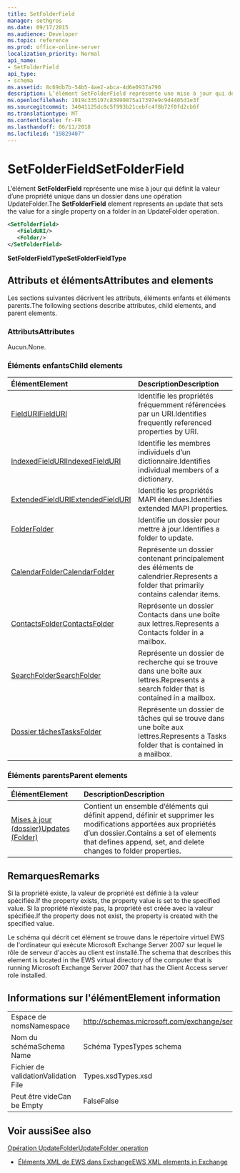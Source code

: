 ```yaml
---
title: SetFolderField
manager: sethgros
ms.date: 09/17/2015
ms.audience: Developer
ms.topic: reference
ms.prod: office-online-server
localization_priority: Normal
api_name:
- SetFolderField
api_type:
- schema
ms.assetid: 8c69db7b-54b5-4ae2-abca-4d6e0937a790
description: L’élément SetFolderField représente une mise à jour qui définit la valeur d’une propriété unique dans un dossier dans une opération UpdateFolder.
ms.openlocfilehash: 1919c335197c83999875a17397e9c9d4405d1e3f
ms.sourcegitcommit: 34041125dc8c5f993b21cebfc4f8b72f0fd2cb6f
ms.translationtype: MT
ms.contentlocale: fr-FR
ms.lasthandoff: 06/11/2018
ms.locfileid: "19829407"
---
```

# <a name="setfolderfield"></a><span data-ttu-id="0fc09-103">SetFolderField</span><span class="sxs-lookup"><span data-stu-id="0fc09-103">SetFolderField</span></span>

<span data-ttu-id="0fc09-104">L’élément **SetFolderField** représente une mise à jour qui définit la valeur d’une propriété unique dans un dossier dans une opération UpdateFolder.</span><span class="sxs-lookup"><span data-stu-id="0fc09-104">The **SetFolderField** element represents an update that sets the value for a single property on a folder in an UpdateFolder operation.</span></span> 
  
```xml
<SetFolderField>
   <FieldURI/>
   <Folder/>
</SetFolderField>
```

 <span data-ttu-id="0fc09-105">**SetFolderFieldType**</span><span class="sxs-lookup"><span data-stu-id="0fc09-105">**SetFolderFieldType**</span></span>
## <a name="attributes-and-elements"></a><span data-ttu-id="0fc09-106">Attributs et éléments</span><span class="sxs-lookup"><span data-stu-id="0fc09-106">Attributes and elements</span></span>

<span data-ttu-id="0fc09-107">Les sections suivantes décrivent les attributs, éléments enfants et éléments parents.</span><span class="sxs-lookup"><span data-stu-id="0fc09-107">The following sections describe attributes, child elements, and parent elements.</span></span>
  
### <a name="attributes"></a><span data-ttu-id="0fc09-108">Attributs</span><span class="sxs-lookup"><span data-stu-id="0fc09-108">Attributes</span></span>

<span data-ttu-id="0fc09-109">Aucun.</span><span class="sxs-lookup"><span data-stu-id="0fc09-109">None.</span></span>
  
### <a name="child-elements"></a><span data-ttu-id="0fc09-110">Éléments enfants</span><span class="sxs-lookup"><span data-stu-id="0fc09-110">Child elements</span></span>

|<span data-ttu-id="0fc09-111">**Élément**</span><span class="sxs-lookup"><span data-stu-id="0fc09-111">**Element**</span></span>|<span data-ttu-id="0fc09-112">**Description**</span><span class="sxs-lookup"><span data-stu-id="0fc09-112">**Description**</span></span>|
|:-----|:-----|
|[<span data-ttu-id="0fc09-113">FieldURI</span><span class="sxs-lookup"><span data-stu-id="0fc09-113">FieldURI</span></span>](fielduri.md) <br/> |<span data-ttu-id="0fc09-114">Identifie les propriétés fréquemment référencées par un URI.</span><span class="sxs-lookup"><span data-stu-id="0fc09-114">Identifies frequently referenced properties by URI.</span></span>  <br/> |
|[<span data-ttu-id="0fc09-115">IndexedFieldURI</span><span class="sxs-lookup"><span data-stu-id="0fc09-115">IndexedFieldURI</span></span>](indexedfielduri.md) <br/> |<span data-ttu-id="0fc09-116">Identifie les membres individuels d’un dictionnaire.</span><span class="sxs-lookup"><span data-stu-id="0fc09-116">Identifies individual members of a dictionary.</span></span>  <br/> |
|[<span data-ttu-id="0fc09-117">ExtendedFieldURI</span><span class="sxs-lookup"><span data-stu-id="0fc09-117">ExtendedFieldURI</span></span>](extendedfielduri.md) <br/> |<span data-ttu-id="0fc09-118">Identifie les propriétés MAPI étendues.</span><span class="sxs-lookup"><span data-stu-id="0fc09-118">Identifies extended MAPI properties.</span></span>  <br/> |
|[<span data-ttu-id="0fc09-119">Folder</span><span class="sxs-lookup"><span data-stu-id="0fc09-119">Folder</span></span>](folder.md) <br/> |<span data-ttu-id="0fc09-120">Identifie un dossier pour mettre à jour.</span><span class="sxs-lookup"><span data-stu-id="0fc09-120">Identifies a folder to update.</span></span>  <br/> |
|[<span data-ttu-id="0fc09-121">CalendarFolder</span><span class="sxs-lookup"><span data-stu-id="0fc09-121">CalendarFolder</span></span>](calendarfolder.md) <br/> |<span data-ttu-id="0fc09-122">Représente un dossier contenant principalement des éléments de calendrier.</span><span class="sxs-lookup"><span data-stu-id="0fc09-122">Represents a folder that primarily contains calendar items.</span></span>  <br/> |
|[<span data-ttu-id="0fc09-123">ContactsFolder</span><span class="sxs-lookup"><span data-stu-id="0fc09-123">ContactsFolder</span></span>](contactsfolder.md) <br/> |<span data-ttu-id="0fc09-124">Représente un dossier Contacts dans une boîte aux lettres.</span><span class="sxs-lookup"><span data-stu-id="0fc09-124">Represents a Contacts folder in a mailbox.</span></span>  <br/> |
|[<span data-ttu-id="0fc09-125">SearchFolder</span><span class="sxs-lookup"><span data-stu-id="0fc09-125">SearchFolder</span></span>](searchfolder.md) <br/> |<span data-ttu-id="0fc09-126">Représente un dossier de recherche qui se trouve dans une boîte aux lettres.</span><span class="sxs-lookup"><span data-stu-id="0fc09-126">Represents a search folder that is contained in a mailbox.</span></span>  <br/> |
|[<span data-ttu-id="0fc09-127">Dossier tâches</span><span class="sxs-lookup"><span data-stu-id="0fc09-127">TasksFolder</span></span>](tasksfolder.md) <br/> |<span data-ttu-id="0fc09-128">Représente un dossier de tâches qui se trouve dans une boîte aux lettres.</span><span class="sxs-lookup"><span data-stu-id="0fc09-128">Represents a Tasks folder that is contained in a mailbox.</span></span>  <br/> |
   
### <a name="parent-elements"></a><span data-ttu-id="0fc09-129">Éléments parents</span><span class="sxs-lookup"><span data-stu-id="0fc09-129">Parent elements</span></span>

|<span data-ttu-id="0fc09-130">**Élément**</span><span class="sxs-lookup"><span data-stu-id="0fc09-130">**Element**</span></span>|<span data-ttu-id="0fc09-131">**Description**</span><span class="sxs-lookup"><span data-stu-id="0fc09-131">**Description**</span></span>|
|:-----|:-----|
|[<span data-ttu-id="0fc09-132">Mises à jour (dossier)</span><span class="sxs-lookup"><span data-stu-id="0fc09-132">Updates (Folder)</span></span>](updates-folder.md) <br/> |<span data-ttu-id="0fc09-133">Contient un ensemble d’éléments qui définit append, définir et supprimer les modifications apportées aux propriétés d’un dossier.</span><span class="sxs-lookup"><span data-stu-id="0fc09-133">Contains a set of elements that defines append, set, and delete changes to folder properties.</span></span>  <br/> |
   
## <a name="remarks"></a><span data-ttu-id="0fc09-134">Remarques</span><span class="sxs-lookup"><span data-stu-id="0fc09-134">Remarks</span></span>

<span data-ttu-id="0fc09-135">Si la propriété existe, la valeur de propriété est définie à la valeur spécifiée.</span><span class="sxs-lookup"><span data-stu-id="0fc09-135">If the property exists, the property value is set to the specified value.</span></span> <span data-ttu-id="0fc09-136">Si la propriété n’existe pas, la propriété est créée avec la valeur spécifiée.</span><span class="sxs-lookup"><span data-stu-id="0fc09-136">If the property does not exist, the property is created with the specified value.</span></span>
  
<span data-ttu-id="0fc09-137">Le schéma qui décrit cet élément se trouve dans le répertoire virtuel EWS de l'ordinateur qui exécute Microsoft Exchange Server 2007 sur lequel le rôle de serveur d'accès au client est installé.</span><span class="sxs-lookup"><span data-stu-id="0fc09-137">The schema that describes this element is located in the EWS virtual directory of the computer that is running Microsoft Exchange Server 2007 that has the Client Access server role installed.</span></span>
  
## <a name="element-information"></a><span data-ttu-id="0fc09-138">Informations sur l'élément</span><span class="sxs-lookup"><span data-stu-id="0fc09-138">Element information</span></span>

|||
|:-----|:-----|
|<span data-ttu-id="0fc09-139">Espace de noms</span><span class="sxs-lookup"><span data-stu-id="0fc09-139">Namespace</span></span>  <br/> |http://schemas.microsoft.com/exchange/services/2006/types  <br/> |
|<span data-ttu-id="0fc09-140">Nom du schéma</span><span class="sxs-lookup"><span data-stu-id="0fc09-140">Schema Name</span></span>  <br/> |<span data-ttu-id="0fc09-141">Schéma Types</span><span class="sxs-lookup"><span data-stu-id="0fc09-141">Types schema</span></span>  <br/> |
|<span data-ttu-id="0fc09-142">Fichier de validation</span><span class="sxs-lookup"><span data-stu-id="0fc09-142">Validation File</span></span>  <br/> |<span data-ttu-id="0fc09-143">Types.xsd</span><span class="sxs-lookup"><span data-stu-id="0fc09-143">Types.xsd</span></span>  <br/> |
|<span data-ttu-id="0fc09-144">Peut être vide</span><span class="sxs-lookup"><span data-stu-id="0fc09-144">Can be Empty</span></span>  <br/> |<span data-ttu-id="0fc09-145">False</span><span class="sxs-lookup"><span data-stu-id="0fc09-145">False</span></span>  <br/> |
   
## <a name="see-also"></a><span data-ttu-id="0fc09-146">Voir aussi</span><span class="sxs-lookup"><span data-stu-id="0fc09-146">See also</span></span>



[<span data-ttu-id="0fc09-147">Opération UpdateFolder</span><span class="sxs-lookup"><span data-stu-id="0fc09-147">UpdateFolder operation</span></span>](updatefolder-operation.md)


- [<span data-ttu-id="0fc09-148">Éléments XML de EWS dans Exchange</span><span class="sxs-lookup"><span data-stu-id="0fc09-148">EWS XML elements in Exchange</span></span>](ews-xml-elements-in-exchange.md)

